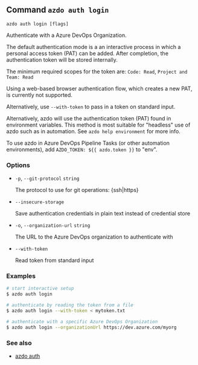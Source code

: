 ## Command `azdo auth login`

```
azdo auth login [flags]
```

Authenticate with a Azure DevOps Organization.

The default authentication mode is a an interactive process in which a personal access token (PAT) can be added. After completion, the
authentication token will be stored internally.

The minimum required scopes for the token are: `Code: Read`, `Project and Team: Read`

Using a web-based browser authentication flow, which creates a new PAT, is currently not supported.

Alternatively, use `--with-token` to pass in a token on standard input.

Alternatively, azdo will use the authentication token (PAT) found in environment variables.
This method is most suitable for "headless" use of azdo such as in automation. See
`azdo help environment` for more info.

To use azdo in Azure DevOps Pipeline Tasks (or other automation environments), add `AZDO_TOKEN: ${{ azdo.token }}` to "env".


### Options


* `-p`, `--git-protocol` `string`

	The protocol to use for git operations: {ssh|https}

* `--insecure-storage`

	Save authentication credentials in plain text instead of credential store

* `-o`, `--organization-url` `string`

	The URL to the Azure DevOps organization to authenticate with

* `--with-token`

	Read token from standard input


### Examples

```bash
# start interactive setup
$ azdo auth login

# authenticate by reading the token from a file
$ azdo auth login --with-token < mytoken.txt

# authenticate with a specific Azure DevOps Organization
$ azdo auth login --organizationUrl https://dev.azure.com/myorg
```

### See also

* [azdo auth](./azdo_auth.md)
